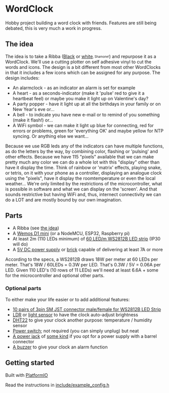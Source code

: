 # WordClock

Hobby project building a word clock with friends. Features are still being debated, this is very much a work in progress.

## The idea

The idea is to take a Ribba ([Black](https://www.ikea.com/nl/nl/p/ribba-fotolijst-zwart-40378401/) or [white](https://www.ikea.com/nl/nl/p/ribba-fotolijst-wit-00378403/)<sub><sup>, Shamone!</sup></sub>) and repurpose it as a WordClock. We'll use a cutting plotter on self adhesive vinyl to cut the words and icons. The design is a bit different from most other WordClocks in that it includes a few icons which can be assigned for any purpose. The design includes:

- An alarmclock - as an indicator an alarm is set for example
- A heart - as a seconds-indicator (make it 'pulse' red to give it a heartbeat feel) or maybe you make it light up on Valentine's day?
- A party popper - have it light up at all the birthdays in your family or on New Year's eve or...
- A bell - to indicate you have new e-mail or to remind of you something (make it flash!) or...
- A WiFi symbol - we can make it light up blue for connecting, red for errors or problems, green for 'everything OK' and maybe yellow for NTP syncing. Or anything else we want...

Because we use RGB leds any of the indicators can have multiple functions, as do the letters by the way, by combining color, flashing or 'pulsing' and other effects. Because we have 115 "pixels" available that we can make pretty much any color we can do a whole lot with this "display" other than have it display the time. Think of rainbow or 'matrix' effects, playing snake, or tetris, on it with your phone as a controller, displaying an analogue clock using the "pixels", have it display the roomtemperature or even the local weather... We're only limited by the restrictions of the microcontroller, what is possible in software and what we can display on the 'screen'. And that sounds restrictive but having WiFi and, thus, internect connectivity we can do a LOT and are mostly bound by our own imagination.

## Parts

- A Ribba (see [the idea](#the-idea))
- A [Wemos D1 mini](https://www.aliexpress.com/item/32651747570.html) (or a NodeMCU, ESP32, Raspberry pi)
- At least 2m (110 LEDs minimum) of [60 LED/m WS2812B LED strip](https://www.aliexpress.com/item/2036819167.html) (IP30 will do)
- A [5V DC power supply](https://www.aliexpress.com/item/32670505021.html) or [brick](https://www.aliexpress.com/item/33014935336.html) capable of delivering at least 7A or more

According to the specs, a WS2812B draws 18W per meter at 60 LEDs per meter. That's 18W / 60LEDs = 0.3W per LED. That's 0.3W / 5V = 0.06A per LED. Given 110 LED's (10 rows of 11 LEDs) we'll need at least 6.6A + some for the microcontroller and optional other parts.

### Optional parts

To either make your life easier or to add additional features:

- [10 pairs of 3pin SM JST connector male/female for WS2812B LED Strip](https://www.aliexpress.com/item/1718558728.html)
- [LDR](https://www.aliexpress.com/item/32760631393.html) or [light sensor](https://www.aliexpress.com/item/32550638947.html) to have the clock auto-adjust brightness
- [DHT22](https://www.aliexpress.com/item/32802908424.html) to give your clock another purpose: temperature / humidity sensor
- [Power switch](https://www.aliexpress.com/item/32832214619.html); not required (you can simply unplug) but neat
- [A power jack](https://www.aliexpress.com/item/32414627873.html) of [some kind](https://www.aliexpress.com/item/4000198429452.html) if you opt for a power supply with a barrel connector
- [A buzzer](https://www.aliexpress.com/item/32849730395.html) to give your clock an alarm function

## Getting started

Built with [PlatformIO](https://platformio.org/)

Read the instructions in [include/example_config.h](include/example_config.h)
